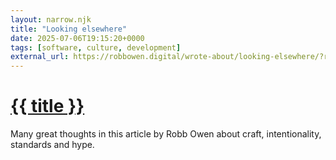 ```yaml
---
layout: narrow.njk
title: "Looking elsewhere"
date: 2025-07-06T19:15:20+0000
tags: [software, culture, development]
external_url: https://robbowen.digital/wrote-about/looking-elsewhere/?ref=daniel.pizza
---
```


<h1><a href="{{ external_url }}">{{ title }}</a></h1>

Many great thoughts in this article by Robb Owen about craft, intentionality, standards and hype.